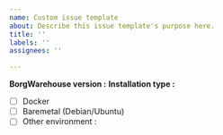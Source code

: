 ```yaml
---
name: Custom issue template
about: Describe this issue template's purpose here.
title: ''
labels: ''
assignees: ''

---
```


**BorgWarehouse version :**
**Installation type :**
- [ ] Docker
- [ ] Baremetal (Debian/Ubuntu)
- [ ] Other environment :
